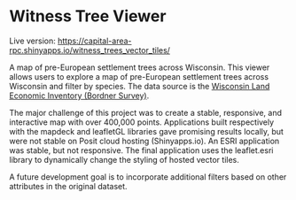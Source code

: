 <h1>Witness Tree Viewer</h1>

Live version: https://capital-area-rpc.shinyapps.io/witness_trees_vector_tiles/

A map of pre-European settlement trees across Wisconsin. This viewer allows users to explore a map of pre-European settlement trees across Wisconsin and filter by species. The data source is the <a href="https://search.library.wisc.edu/digital/AWILandInv">Wisconsin Land Economic Inventory (Bordner Survey)</a>.

The major challenge of this project was to create a stable, responsive, and interactive map with over 400,000 points. Applications built respectively with the mapdeck and leafletGL libraries gave promising results locally, but were not stable on Posit cloud hosting (Shinyapps.io). An ESRI application was stable, but not responsive. The final application uses the leaflet.esri library to dynamically change the styling of hosted vector tiles.

A future development goal is to incorporate additional filters based on other attributes in the original dataset.
